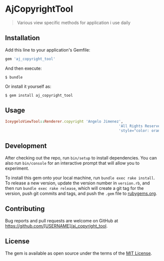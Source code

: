 # AjCopyrightTool

>Various view specific methods for application i use daily

## Installation

Add this line to your application's Gemfile:

```ruby
gem 'aj_copyright_tool'
```

And then execute:

    $ bundle

Or install it yourself as:

    $ gem install aj_copyright_tool

## Usage
```ruby
IceygeloViewTool::Renderer.copyright 'Angelo Jimenez',
                                                    'All Rights Reserved',
                                                    'style="color: orange"'

```
## Development

After checking out the repo, run `bin/setup` to install dependencies. You can also run `bin/console` for an interactive prompt that will allow you to experiment.

To install this gem onto your local machine, run `bundle exec rake install`. To release a new version, update the version number in `version.rb`, and then run `bundle exec rake release`, which will create a git tag for the version, push git commits and tags, and push the `.gem` file to [rubygems.org](https://rubygems.org).

## Contributing

Bug reports and pull requests are welcome on GitHub at https://github.com/[USERNAME]/aj_copyright_tool.

## License

The gem is available as open source under the terms of the [MIT License](https://opensource.org/licenses/MIT).
